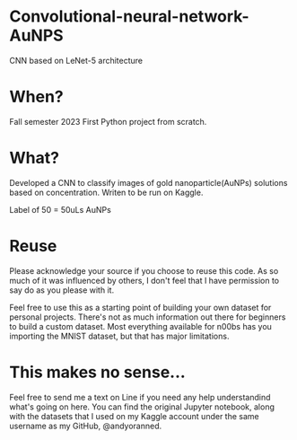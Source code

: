 # Convolutional-neural-network-AuNPS
CNN based on LeNet-5 architecture

# When?
Fall semester 2023 First Python project from scratch. 

# What?
Developed a CNN to classify images of gold nanoparticle(AuNPs) solutions based on concentration. Writen to be run on Kaggle. 

Label of 50 = 50uLs AuNPs

# Reuse
Please acknowledge your source if you choose to reuse this code. As so much of it was influenced by others, I don't feel that I have permission to say do as you please with it. 

Feel free to use this as a starting point of building your own dataset for personal projects. There's not as much information out there for beginners to build a custom dataset. Most everything available for n00bs has you importing the MNIST dataset, but that has major limitations. 

# This makes no sense... 
Feel free to send me a text on Line if you need any help understandind what's going on here. You can find the original Jupyter notebook, along with the datasets that I used on my Kaggle account under the same username as my GitHub, @andyoranned. 
